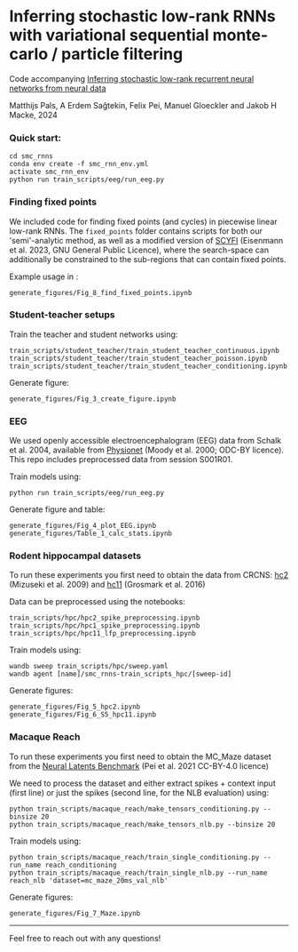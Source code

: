 # Inferring stochastic low-rank RNNs with variational sequential monte-carlo / particle filtering
Code accompanying [Inferring stochastic low-rank recurrent neural networks from neural data](https://arxiv.org/abs/2406.16749)

Matthijs Pals, A Erdem Sağtekin, Felix Pei, Manuel Gloeckler and Jakob H Macke, 2024

### Quick start:
```
cd smc_rnns
conda env create -f smc_rnn_env.yml
activate smc_rnn_env
python run train_scripts/eeg/run_eeg.py
```
### Finding fixed points
We included code for finding fixed points (and cycles) in piecewise linear low-rank RNNs. The `fixed_points` folder contains scripts for both our 'semi'-analytic method, as well as a modified version of [SCYFI](https://github.com/DurstewitzLab/SCYFI) (Eisenmann et al. 2023, GNU General Public Licence), where the search-space can additionally be constrained to the sub-regions that can contain fixed points. 

Example usage in :
```
generate_figures/Fig_8_find_fixed_points.ipynb
```

### Student-teacher setups
Train the teacher and student networks using:
```
train_scripts/student_teacher/train_student_teacher_continuous.ipynb
train_scripts/student_teacher/train_student_teacher_poisson.ipynb
train_scripts/student_teacher/train_student_teacher_conditioning.ipynb
```
Generate figure:
```
generate_figures/Fig_3_create_figure.ipynb
```


### EEG
We used openly accessible electroencephalogram (EEG) data from Schalk et al. 2004, available from [Physionet](https://www.physionet.org/content/eegmmidb/1.0.0/) (Moody et al. 2000; ODC-BY licence). This repo includes preprocessed data from session S001R01.

Train models using: 
```
python run train_scripts/eeg/run_eeg.py
```
Generate figure and table:
```
generate_figures/Fig_4_plot_EEG.ipynb
generate_figures/Table_1_calc_stats.ipynb
```


### Rodent hippocampal datasets
To run these experiments you first need to obtain the data from CRCNS: [hc2](https://crcns.org/data-sets/hc/hc-2/about-hc-2) (Mizuseki et al. 2009) and [hc11](https://crcns.org/data-sets/hc/hc-11/about-hc-11) (Grosmark et al. 2016)

Data can be preprocessed using the notebooks:
```
train_scripts/hpc/hpc2_spike_preprocessing.ipynb
train_scripts/hpc/hpc1_spike_preprocessing.ipynb
train_scripts/hpc/hpc11_lfp_preprocessing.ipynb
```


Train models using:
```
wandb sweep train_scripts/hpc/sweep.yaml
wandb agent [name]/smc_rnns-train_scripts_hpc/[sweep-id]
```
Generate figures:
```
generate_figures/Fig_5_hpc2.ipynb
generate_figures/Fig_6_S5_hpc11.ipynb
```


### Macaque Reach
To run these experiments you first need to obtain the MC_Maze dataset from the [Neural Latents Benchmark](https://dandiarchive.org/dandiset/000128) (Pei et al. 2021 CC-BY-4.0 licence)

We need to process the dataset and either extract spikes + context input (first line) or just the spikes (second line, for the NLB evaluation) using:
```
python train_scripts/macaque_reach/make_tensors_conditioning.py --binsize 20
python train_scripts/macaque_reach/make_tensors_nlb.py --binsize 20
```

Train models using:
```
python train_scripts/macaque_reach/train_single_conditioning.py --run_name reach_conditioning
python train_scripts/macaque_reach/train_single_nlb.py --run_name reach_nlb 'dataset=mc_maze_20ms_val_nlb'
```

Generate figures:
```
generate_figures/Fig_7_Maze.ipynb
```
-------------------

Feel free to reach out with any questions!
